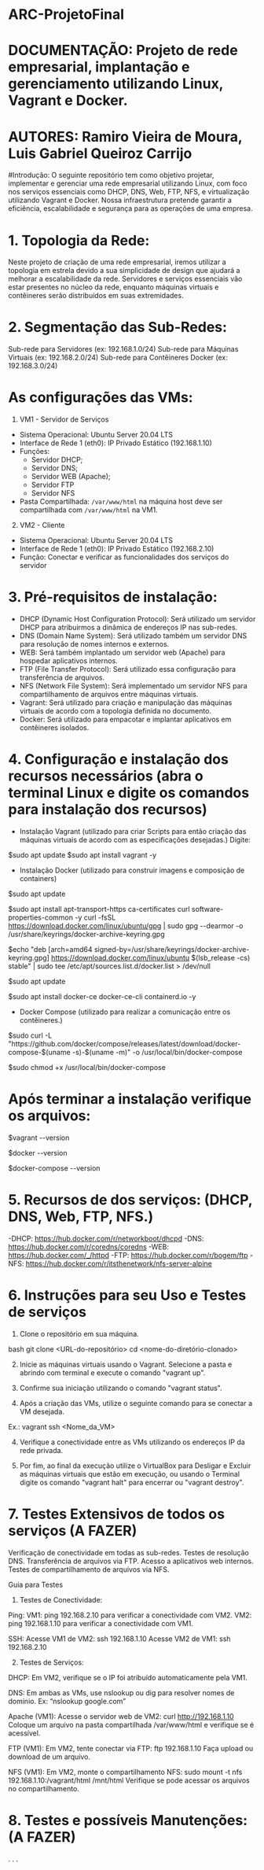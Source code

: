 # ARC-ProjetoFinal

# DOCUMENTAÇÃO: Projeto de rede empresarial, implantação e gerenciamento utilizando Linux, Vagrant e Docker.

# AUTORES: Ramiro Vieira de Moura, Luis Gabriel Queiroz Carrijo

#Introdução: O seguinte repositório tem como objetivo projetar, implementar e gerenciar uma rede empresarial utilizando Linux, com foco nos serviços essenciais como DHCP, DNS, Web, FTP, NFS, e virtualização utilizando Vagrant e Docker. Nossa infraestrutura pretende garantir a eficiência, escalabilidade e segurança para as operações de uma empresa.


# 1. Topologia da Rede:
Neste projeto de criação de uma rede empresarial, iremos utilizar a topologia em estrela devido a sua simplicidade de design que ajudará a melhorar a escalabilidade da rede.
Servidores e serviços essenciais vão estar presentes no núcleo da rede, enquanto máquinas virtuais e contêineres serão distribuídos em suas extremidades.

# 2. Segmentação das Sub-Redes: 
Sub-rede para Servidores (ex: 192.168.1.0/24)
Sub-rede para Máquinas Virtuais (ex: 192.168.2.0/24)
Sub-rede para Contêineres Docker (ex: 192.168.3.0/24)

# As configurações das VMs:

1. VM1 - Servidor de Serviços
- Sistema Operacional: Ubuntu Server 20.04 LTS
- Interface de Rede 1 (eth0): IP Privado Estático (192.168.1.10)
- Funções:
  - Servidor DHCP;
  - Servidor DNS;
  - Servidor WEB (Apache);
  - Servidor FTP
  - Servidor NFS
- Pasta Compartilhada: `/var/www/html` na máquina host deve ser compartilhada com `/var/www/html` na VM1.

2. VM2 - Cliente 
- Sistema Operacional: Ubuntu Server 20.04 LTS
- Interface de Rede 1 (eth0): IP Privado Estático (192.168.2.10)
- Função: Conectar e verificar as funcionalidades dos serviços do servidor

# 3. Pré-requisitos de instalação:
- DHCP (Dynamic Host Configuration Protocol): Será utilizado um servidor DHCP para atribuirmos a dinâmica de endereços IP nas sub-redes.
- DNS (Domain Name System): Será utilizado também um servidor DNS para resolução de nomes internos e externos.
- WEB: Será também implantado um servidor web (Apache) para hospedar aplicativos internos.
- FTP (File Transfer Protocol): Será utilizado essa configuração para transferência de arquivos.
- NFS (Network File System): Será implementado um servidor NFS para compartilhamento de arquivos entre máquinas virtuais.
- Vagrant: Será utilizado para criação e manipulação das máquinas virtuais de acordo com a topologia definida no documento.
- Docker: Será utilizado para empacotar e implantar aplicativos em contêineres isolados.

# 4. Configuração e instalação dos recursos necessários (abra o terminal Linux e digite os comandos para instalação dos recursos)

- Instalação Vagrant (utilizado para criar Scripts para então criação das máquinas virtuais de acordo com as especificações desejadas.)
Digite:

$sudo apt update
$sudo apt install vagrant -y

- Instalação Docker (utilizado para construir imagens e composição de containers)

$sudo apt update

$sudo apt install apt-transport-https ca-certificates curl software-properties-common -y
curl -fsSL https://download.docker.com/linux/ubuntu/gpg | sudo gpg --dearmor -o /usr/share/keyrings/docker-archive-keyring.gpg

$echo "deb [arch=amd64 signed-by=/usr/share/keyrings/docker-archive-keyring.gpg] https://download.docker.com/linux/ubuntu $(lsb_release -cs) stable" | sudo tee /etc/apt/sources.list.d/docker.list > /dev/null

$sudo apt update

$sudo apt install docker-ce docker-ce-cli containerd.io -y

- Docker Compose (utilizado para realizar a comunicação entre os contêineres.)

$sudo curl -L "https://github.com/docker/compose/releases/latest/download/docker-compose-$(uname -s)-$(uname -m)" -o /usr/local/bin/docker-compose

$sudo chmod +x /usr/local/bin/docker-compose

# Após terminar a instalação verifique os arquivos:

$vagrant --version

$docker --version

$docker-compose --version



# 5. Recursos de  dos serviços: (DHCP, DNS, Web, FTP, NFS.)
-DHCP: https://hub.docker.com/r/networkboot/dhcpd
-DNS: https://hub.docker.com/r/coredns/coredns
-WEB: https://hub.docker.com/_/httpd 
-FTP: https://hub.docker.com/r/bogem/ftp
-NFS: https://hub.docker.com/r/itsthenetwork/nfs-server-alpine



# 6. Instruções para seu Uso e Testes de serviços
   1. Clone o repositório em sua máquina.
   
   bash
     git clone <URL-do-repositório>
     cd <nome-do-diretório-clonado>
  
   2. Inicie as máquinas virtuais usando o Vagrant. Selecione a pasta e abrindo com terminal e execute o comando "vagrant up".

   3. Confirme sua iniciação utilizando o comando "vagrant status".

   4. Após a criação das VMs, utilize o seguinte comando para se conectar a VM desejada.

   Ex.:
     vagrant ssh <Nome_da_VM>
  
   4. Verifique a conectividade entre as VMs utilizando os endereços IP da rede privada.

   5. Por fim, ao final da execução utilize o VirtualBox para Desligar e Excluir as máquinas virtuais que estão em execução, ou usando o Terminal digite os comando "vagrant halt" para encerrar ou "vagrant destroy".



# 7. Testes Extensivos de todos os serviços (A FAZER)
Verificação de conectividade em todas as sub-redes.
Testes de resolução DNS.
Transferência de arquivos via FTP.
Acesso a aplicativos web internos.
Testes de compartilhamento de arquivos via NFS.

Guia para Testes 

1. Testes de Conectividade:

Ping:
VM1: ping 192.168.2.10 para verificar a conectividade com VM2.
VM2: ping 192.168.1.10 para verificar a conectividade com VM1.

SSH:
Acesse VM1 de VM2: ssh 192.168.1.10
Acesse VM2 de VM1: ssh 192.168.2.10

2. Testes de Serviços:

DHCP: 
Em VM2, verifique se o IP foi atribuído automaticamente pela VM1.

DNS: 
Em ambas as VMs, use nslookup ou dig para resolver nomes de domínio. Ex: “nslookup google.com”

Apache (VM1):
Acesse o servidor web de VM2: curl http://192.168.1.10
Coloque um arquivo na pasta compartilhada /var/www/html e verifique se é acessível.

FTP (VM1):
Em VM2, tente conectar via FTP: ftp 192.168.1.10
Faça upload ou download de um arquivo.

NFS (VM1):
Em VM2, monte o compartilhamento NFS: sudo mount -t nfs 192.168.1.10:/vagrant/html /mnt/html
Verifique se pode acessar os arquivos no compartilhamento.



# 8. Testes e possíveis Manutenções: (A FAZER)
.
.
.
